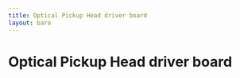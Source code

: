 ```yaml
---
title: Optical Pickup Head driver board
layout: bare
---
```


# Optical Pickup Head driver board
<!--
<div class="CAD_files">
  <h2><a href="/projects/oph/pcb/OPH Driver Mk 2.kicad_pcb">PCB layout</a></h2> in KiCAD format. Note: currently under active development!
</div>
-->
